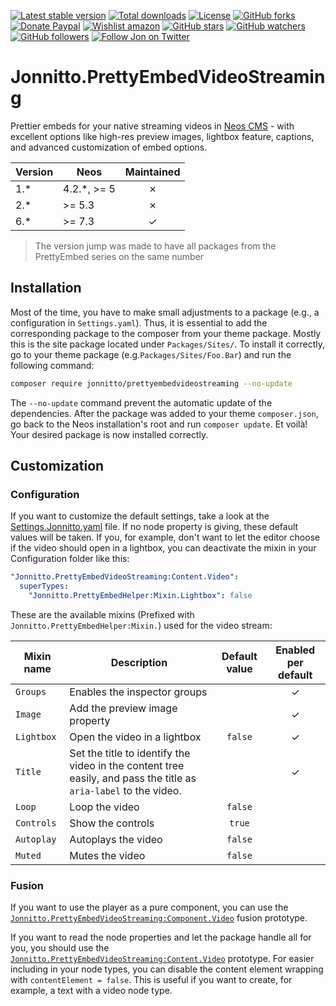 [![Latest stable version]][packagist] [![Total downloads]][packagist] [![License]][packagist] [![GitHub forks]][fork] [![Donate Paypal]][paypal] [![Wishlist amazon]][amazon] [![GitHub stars]][stargazers] [![GitHub watchers]][subscription] [![GitHub followers]][followers] [![Follow Jon on Twitter]][twitter]

# Jonnitto.PrettyEmbedVideoStreaming

Prettier embeds for your native streaming videos in [Neos CMS] - with excellent options like high-res preview images, lightbox feature, captions, and advanced customization of embed options.

| Version | Neos         | Maintained |
| ------- | ------------ | :--------: |
| 1.\*    | 4.2.\*, >= 5 |     ✗      |
| 2.\*    | >= 5.3       |     ✗      |
| 6.\*    | >= 7.3       |     ✓      |

> The version jump was made to have all packages from the PrettyEmbed series on the same number

## Installation

Most of the time, you have to make small adjustments to a package (e.g., a configuration in `Settings.yaml`). Thus, it is essential to add the corresponding package to the composer from your theme package. Mostly this is the site package located under `Packages/Sites/`. To install it correctly, go to your theme package (e.g.`Packages/Sites/Foo.Bar`) and run the following command:

```bash
composer require jonnitto/prettyembedvideostreaming --no-update
```

The `--no-update` command prevent the automatic update of the dependencies. After the package was added to your theme `composer.json`, go back to the Neos installation's root and run `composer update`. Et voilà! Your desired package is now installed correctly.

## Customization

### Configuration

If you want to customize the default settings, take a look at the [Settings.Jonnitto.yaml] file. If no node property is giving, these default values will be taken. If you, for example, don't want to let the editor choose if the video should open in a lightbox, you can deactivate the mixin in your Configuration folder like this:

```yaml
"Jonnitto.PrettyEmbedVideoStreaming:Content.Video":
  superTypes:
    "Jonnitto.PrettyEmbedHelper:Mixin.Lightbox": false
```

These are the available mixins (Prefixed with `Jonnitto.PrettyEmbedHelper:Mixin.`) used for the video stream:

| Mixin name | Description                                                                                                      | Default value | Enabled per default |
| ---------- | ---------------------------------------------------------------------------------------------------------------- | :-----------: | :-----------------: |
| `Groups`   | Enables the inspector groups                                                                                     |               |          ✓          |
| `Image`    | Add the preview image property                                                                                   |               |          ✓          |
| `Lightbox` | Open the video in a lightbox                                                                                     |    `false`    |          ✓          |
| `Title`    | Set the title to identify the video in the content tree easily, and pass the title as `aria-label` to the video. |               |          ✓          |
| `Loop`     | Loop the video                                                                                                   |    `false`    |                     |
| `Controls` | Show the controls                                                                                                |    `true`     |                     |
| `Autoplay` | Autoplays the video                                                                                              |    `false`    |                     |
| `Muted`    | Mutes the video                                                                                                  |    `false`    |                     |

### Fusion

If you want to use the player as a pure component, you can use the [`Jonnitto.PrettyEmbedVideoStreaming:Component.Video`] fusion prototype.

If you want to read the node properties and let the package handle all for you, you should use the [`Jonnitto.PrettyEmbedVideoStreaming:Content.Video`] prototype. For easier including in your node types, you can disable the content element wrapping with `contentElement = false`. This is useful if you want to create, for example, a text with a video node type.

[packagist]: https://packagist.org/packages/jonnitto/prettyembedvideostreaming
[latest stable version]: https://poser.pugx.org/jonnitto/prettyembedvideostreaming/v/stable
[total downloads]: https://poser.pugx.org/jonnitto/prettyembedvideostreaming/downloads
[license]: https://poser.pugx.org/jonnitto/prettyembedvideostreaming/license
[github forks]: https://img.shields.io/github/forks/jonnitto/Jonnitto.PrettyEmbedVideoStreaming.svg?style=social&label=Fork
[donate paypal]: https://img.shields.io/badge/Donate-PayPal-yellow.svg
[wishlist amazon]: https://img.shields.io/badge/Wishlist-Amazon-yellow.svg
[amazon]: https://www.amazon.de/hz/wishlist/ls/2WPGORAVYF39B?&sort=default
[paypal]: https://www.paypal.me/Jonnitto/20eur
[github stars]: https://img.shields.io/github/stars/jonnitto/Jonnitto.PrettyEmbedVideoStreaming.svg?style=social&label=Stars
[github watchers]: https://img.shields.io/github/watchers/jonnitto/Jonnitto.PrettyEmbedVideoStreaming.svg?style=social&label=Watch
[github followers]: https://img.shields.io/github/followers/jonnitto.svg?style=social&label=Follow
[follow jon on twitter]: https://img.shields.io/twitter/follow/jonnitto.svg?style=social&label=Follow
[twitter]: https://twitter.com/jonnitto
[fork]: https://github.com/jonnitto/Jonnitto.PrettyEmbedVideoStreaming/fork
[stargazers]: https://github.com/jonnitto/Jonnitto.PrettyEmbedVideoStreaming/stargazers
[subscription]: https://github.com/jonnitto/Jonnitto.PrettyEmbedVideoStreaming/subscription
[followers]: https://github.com/jonnitto/followers
[license]: LICENSE
[neos cms]: https://www.neos.io
[settings.jonnitto.yaml]: Configuration/Settings.Jonnitto.yaml
[`jonnitto.prettyembedvideostreaming:component.video`]: Resources/Private/Fusion/Component/Video.fusion
[`jonnitto.prettyembedvideostreaming:content.video`]: Resources/Private/Fusion/Content/Video.fusion
